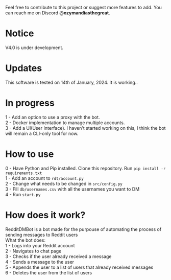 Feel free to contribute to this project or suggest more features to add. You can reach me on Discord @**ozymandiasthegreat**.
# Notice
V4.0 is under development.

# Updates
This software is tested on 14th of January, 2024. It is working..<br/>

# In progress
1 - Add an option to use a proxy with the bot.<br/>
2 - Docker implementation to manage multiple accounts.<br/>
3 - Add a UI(User Interface). I haven't started working on this, I think the bot will remain a CLI-only tool for now.

# How to use
0 - Have Python and Pip installed. Clone this repository. Run ```pip install -r requirements.txt```<br/>
1 - Add an account to ```rdt/account.py```<br/>
2 - Change what needs to be changed in ```src/config.py```<br/>
3 - Fill ```db/usernames.csv``` with all the usernames you want to DM<br/>
4 - Run ```start.py```

# How does it work?
RedditDMBot is a bot made for the purpouse of automating the process of sending messages to Reddit users<br/>
What the bot does:<br/>
1 - Logs into your Reddit account<br/>
2 - Navigates to chat page<br/>
3 - Checks if the user already received a message<br/>
4 - Sends a message to the user<br/>
5 - Appends the user to a list of users that already received messages<br/>
6 - Deletes the user from the list of users<br/>

